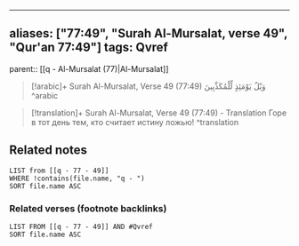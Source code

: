 
---
aliases: ["77:49", "Surah Al-Mursalat, verse 49", "Qur'an 77:49"]
tags: Qvref
---

parent:: [[q - Al-Mursalat (77)|Al-Mursalat]]

> [!arabic]+ Surah Al-Mursalat, Verse 49 (77:49)
> <span class="quran-arabic">وَيْلٌ يَوْمَئِذٍ لِّلْمُكَذِّبِينَ</span>
^arabic

> [!translation]+ Surah Al-Mursalat, Verse 49 (77:49) - Translation
> Горе в тот день тем, кто считает истину ложью!
^translation



## Related notes
```dataview
LIST from [[q - 77 - 49]]
WHERE !contains(file.name, "q - ")
SORT file.name ASC
```

### Related verses (footnote backlinks)
```dataview
LIST FROM [[q - 77 - 49]] AND #Qvref
SORT file.name ASC
```

